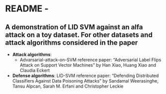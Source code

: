 
# README - 
A demonstration of LID SVM against an alfa attack on a toy dataset. For other datasets and attack algorithms considered in the paper
- 
- **Attack algorithms**: 
    - Advarsarial-attack-on-SVM
    reference paper:
     “Adversarial Label Flips Attack on Support Vector Machines” by Han Xiao, Huang Xiao and
      Claudia Eckert
- **Defense algorithms**:
    LID-SVM
    reference paper:
      “Defending Distributed Classifiers Against Data Poisoning Attacks” by Sandamal Weerasinghe,
         Tansu Alpcan, Sarah M. Erfani and Christopher Leckie
   
